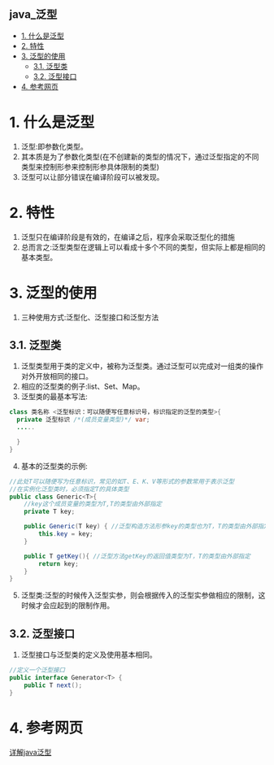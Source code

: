 java_泛型
---
<!-- TOC -->

- [1. 什么是泛型](#1-什么是泛型)
- [2. 特性](#2-特性)
- [3. 泛型的使用](#3-泛型的使用)
  - [3.1. 泛型类](#31-泛型类)
  - [3.2. 泛型接口](#32-泛型接口)
- [4. 参考网页](#4-参考网页)

<!-- /TOC -->
# 1. 什么是泛型
1. 泛型:即参数化类型。
2. 其本质是为了参数化类型(在不创建新的类型的情况下，通过泛型指定的不同类型来控制形参来控制形参具体限制的类型)
3. 泛型可以让部分错误在编译阶段可以被发现。

# 2. 特性
1. 泛型只在编译阶段是有效的，在编译之后，程序会采取泛型化的措施
2. 总而言之:泛型类型在逻辑上可以看成十多个不同的类型，但实际上都是相同的基本类型。

# 3. 泛型的使用
1. 三种使用方式:泛型化、泛型接口和泛型方法

## 3.1. 泛型类
1. 泛型类型用于类的定义中，被称为泛型类。通过泛型可以完成对一组类的操作对外开放相同的接口。
2. 相应的泛型类的例子:list、Set、Map。
3. 泛型类的最基本写法:
```java
class 类名称 <泛型标识：可以随便写任意标识号，标识指定的泛型的类型>{
  private 泛型标识 /*(成员变量类型)*/ var; 
  .....

  }
}
```
4. 基本的泛型类的示例:
```java
//此处T可以随便写为任意标识，常见的如T、E、K、V等形式的参数常用于表示泛型
//在实例化泛型类时，必须指定T的具体类型
public class Generic<T>{ 
    //key这个成员变量的类型为T,T的类型由外部指定  
    private T key;

    public Generic(T key) { //泛型构造方法形参key的类型也为T，T的类型由外部指定
        this.key = key;
    }

    public T getKey(){ //泛型方法getKey的返回值类型为T，T的类型由外部指定
        return key;
    }
}
```
5. 泛型类:泛型的时候传入泛型实参，则会根据传入的泛型实参做相应的限制，这时候才会应起到的限制作用。

## 3.2. 泛型接口
1. 泛型接口与泛型类的定义及使用基本相同。
```java
//定义一个泛型接口
public interface Generator<T> {
    public T next();
}
```

# 4. 参考网页

<a href = "https://www.cnblogs.com/coprince/p/8603492.html">详解java泛型</a>